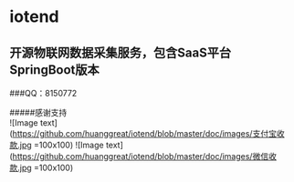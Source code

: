# iotend
## 开源物联网数据采集服务，包含SaaS平台  SpringBoot版本
###QQ：8150772


#####感谢支持
<br/>
![Image text](https://github.com/huanggreat/iotend/blob/master/doc/images/支付宝收款.jpg  =100x100)
![Image text](https://github.com/huanggreat/iotend/blob/master/doc/images/微信收款.jpg  =100x100)